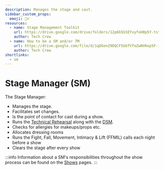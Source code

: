 ```yaml
---
description: Manages the stage and cast.
sidebar_custom_props:
  emoji: 🏃‍♂️
resources:
  - name: Stage Management Toolkit
    url: https://drive.google.com/drive/folders/12p6b5U1EYxyfoH8p5Y-tstqz9Gh_CBWs?usp=drive_link
    author: Tech Crew
  - name: How to be a SM and/or TM
    url: https://drive.google.com/file/d/1qOGenZ9DQCF5G6fVfeZwNVKep5F-inG6/view?usp=sharing
    author: Tech Crew
shortlinks:
  - sm
---
```

# Stage Manager (SM)

The Stage Manager:
* Manages the stage.
* Facilitates set changes.
* Is the point of contact for cast during a show.
* Runs the [Technical Rehearsal](/wiki/warwick-drama/shows/show-week#technical-rehearsal) along with the
  [DSM](/wiki/disciplines/stage/dsm).
* Checks for allergies for makeups/props etc.
* Allocates dressing rooms
* Runs the Fight, Fall, Movement, Intimacy & Lift (FFMIL) calls each night before a show
* Clears the stage after every show

:::info
Information about a SM's responsibilities throughout the show process can be found on the
[Shows](/wiki/warwick-drama/shows) pages.
:::